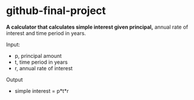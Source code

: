 # github-final-project
**A calculator that calculates simple interest given principal,** annual rate of interest and time period in years.

Input:
 - p, principal amount
 - t, time period in years
 - r, annual rate of interest
 
Output
 - simple interest = p\*t\*r
